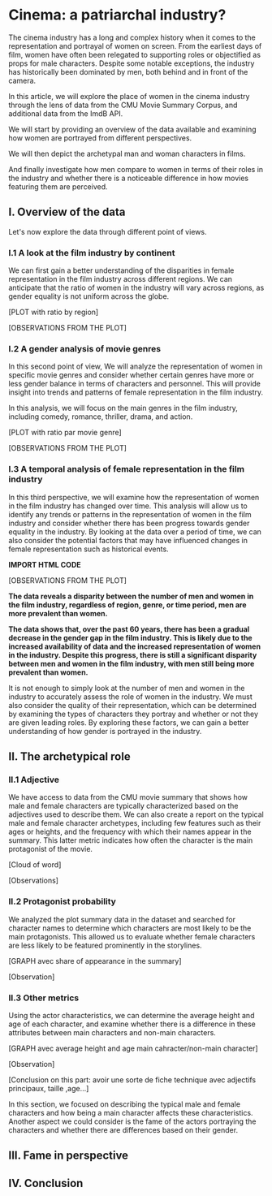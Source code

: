 # Cinema: a patriarchal industry?

The cinema industry has a long and complex history when it comes to the representation and portrayal of women on screen. From the earliest days of film, women have often been relegated to supporting roles or objectified as props for male characters. Despite some notable exceptions, the industry has historically been dominated by men, both behind and in front of the camera.

In this article, we will explore the place of women in the cinema industry through the lens of data from the CMU Movie Summary Corpus, and additional data from the ImdB API.

We will start by providing an overview of the data available and examining how women are portrayed from different perspectives.

We will then depict the archetypal man and woman characters in films.

And finally investigate how men compare to women in terms of their roles in the industry and whether there is a noticeable difference in how movies featuring them are perceived.

## I. Overview of the data

Let's now explore the data through different point of views.

### I.1 A look at the film industry by continent

We can first gain a better understanding of the disparities in female representation in the film industry across different regions. We can anticipate that the ratio of women in the industry will vary across regions, as gender equality is not uniform across the globe.

[PLOT with ratio by region]

[OBSERVATIONS FROM THE PLOT]

### I.2 A gender analysis of movie genres

In this second point of view, We will analyze the representation of women in specific movie genres and consider whether certain genres have more or less gender balance in terms of characters and personnel. This will provide insight into trends and patterns of female representation in the film industry.

In this analysis, we will focus on the main genres in the film industry, including comedy, romance, thriller, drama, and action.

[PLOT with ratio par movie genre]

[OBSERVATIONS FROM THE PLOT]

### I.3 A temporal analysis of female representation in the film industry

In this third perspective, we will examine how the representation of women in the film industry has changed over time. This analysis will allow us to identify any trends or patterns in the representation of women in the film industry and consider whether there has been progress towards gender equality in the industry. By looking at the data over a period of time, we can also consider the potential factors that may have influenced changes in female representation such as historical events.

**IMPORT HTML CODE**

[OBSERVATIONS FROM THE PLOT]

**The data reveals a disparity between the number of men and women in the film industry, regardless of region, genre, or time period, men are more prevalent than women.**

**The data shows that, over the past 60 years, there has been a gradual decrease in the gender gap in the film industry. This is likely due to the increased availability of data and the increased representation of women in the industry. Despite this progress, there is still a significant disparity between men and women in the film industry, with men still being more prevalent than women.**

It is not enough to simply look at the number of men and women in the industry to accurately assess the role of women in the industry. We must also consider the quality of their representation, which can be determined by examining the types of characters they portray and whether or not they are given leading roles. By exploring these factors, we can gain a better understanding of how gender is portrayed in the industry.

## II. The archetypical role

### II.1 Adjective

We have access to data from the CMU movie summary that shows how male and female characters are typically characterized based on the adjectives used to describe them. We can also create a report on the typical male and female character archetypes, including few features such as their ages or heights, and the frequency with which their names appear in the summary. This latter metric indicates how often the character is the main protagonist of the movie.

[Cloud of word]

[Observations]

### II.2 Protagonist probability

We analyzed the plot summary data in the dataset and searched for character names to determine which characters are most likely to be the main protagonists. This allowed us to evaluate whether female characters are less likely to be featured prominently in the storylines.

[GRAPH avec share of appearance in the summary]

[Observation]

### II.3 Other metrics

Using the actor characteristics, we can determine the average height and age of each character, and examine whether there is a difference in these attributes between main characters and non-main characters.

[GRAPH avec average height and age main cahracter/non-main character]

[Observation]

[Conclusion on this part: avoir une sorte de fiche technique avec adjectifs principaux, taille ,age...]

In this section, we focused on describing the typical male and female characters and how being a main character affects these characteristics. Another aspect we could consider is the fame of the actors portraying the characters and whether there are differences based on their gender.

## III. Fame in perspective



## IV. Conclusion